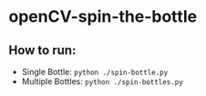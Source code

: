 # openCV-spin-the-bottle

## How to run: 

- Single Bottle: `python ./spin-bottle.py`
- Multiple Bottles: `python ./spin-bottles.py`
